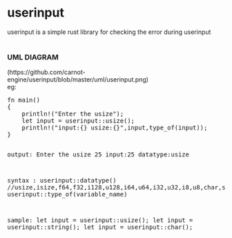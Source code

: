 # userinput
userinput is a simple rust library for checking the error during userinput<br>
<br>
<h3>UML DIAGRAM</h3>
(https://github.com/carnot-engine/userinput/blob/master/uml/userinput.png)
<br>
eg:
<br>
<pre>
fn main()
{
    println!("Enter the usize");
    let input = userinput::usize();
    println!("input:{} usize:{}",input,type_of(input));
}

output:
Enter the usize
25
input:25 datatype:usize

syntax : userinput::datatype() //usize,isize,f64,f32,i128,u128,i64,u64,i32,u32,i8,u8,char,string
       : userinput::type_of(variable_name)

sample:
let input = userinput::usize();
let input = userinput::string();
let input = userinput::char();


</pre>

